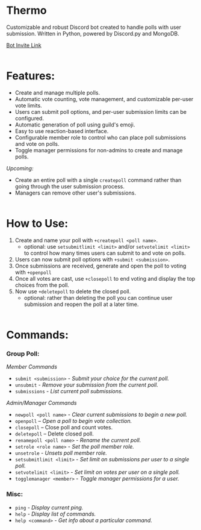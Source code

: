 # Thermo
Customizable and robust Discord bot created to handle polls with user submission. Written in Python, powered by D<span>iscord.py<span> and MongoDB.

[Bot Invite Link](https://discord.com/api/oauth2/authorize?client_id=843879097050726430&permissions=268511296&scope=bot)
<br><br>

# Features:
- Create and manage multiple polls.
- Automatic vote counting, vote management, and customizable per-user vote limits.
- Users can submit poll options, and per-user submission limits can be configured. 
- Automatic generation of poll using guild's emoji.
- Easy to use reaction-based interface.
- Configurable member role to control who can place poll submissions and vote on polls.
- Toggle manager permissions for non-admins to create and manage polls.

*Upcoming:*
- Create an entire poll with a single `createpoll` command rather than going through the user submission process.
- Managers can remove other user's submissions.
<br><br>

# How to Use:
1. Create and name your poll with `+createpoll <poll name>`.
	- optional: use `setsubmitlimit <limit>` and/or `setvotelimit <limit>` to control how
	many times users can submit to and vote on polls.
2. Users can now submit poll options with `+submit <submission>`.
3. Once submissions are received, generate and open the poll to voting with `+openpoll`
4. Once all votes are cast, use `+closepoll` to end voting and display the top choices from the poll.
5. Now use `+deletepoll` to delete the closed poll.
	- optional: rather than deleting the poll you can continue user submission and reopen the poll at a later time.
<br><br>

# Commands:
### **Group Poll:**
*Member Commands*
- `submit <submission>` - *Submit your choice for the current poll.*
- `unsubmit` - *Remove your submission from the current poll.*
- `submissions` - *List current poll submissions.*

*Admin/Manager Commands*
- `newpoll <poll name>` - *Clear current submissions to begin a new poll.*
- `openpoll` – *Open a poll to begin vote collection.*
- `closepoll` – Close poll and count votes.
- `deletepoll` – Delete closed poll.
- `renamepoll <poll name>` - *Rename the current poll.*
- `setrole <role name>` - *Set the poll member role.*
- `unsetrole` - *Unsets poll member role.*
- `setsubmitlimit <limit>` - *Set limit on submissions per user to a single poll.*
- `setvotelimit <limit>` - *Set limit on votes per user on a single poll.*
- `togglemanager <member>` - *Toggle manager permissions for a user.*

### **Misc:**
- `ping` - *Display current ping.*
- `help` - *Display list of commands.*
- `help <command>` - *Get info about a particular command.*
<br><br>

